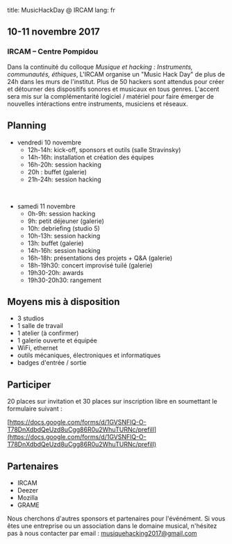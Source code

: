 title: MusicHackDay @ IRCAM
lang: fr

## 10-11 novembre 2017
### IRCAM – Centre Pompidou

Dans la continuité du colloque *Musique et hacking : Instruments, communautés, éthiques*, L'IRCAM organise un "Music Hack Day" de plus de 24h dans les murs de l'institut. Plus de 50 hackers sont attendus pour créer et détourner des dispositifs sonores et musicaux en tous genres. L'accent sera mis sur la complémentarité logiciel / matériel pour faire émerger de nouvelles intéractions entre instruments, musiciens et réseaux.

## Planning

- vendredi 10 novembre
    - 12h-14h: kick-off, sponsors et outils (salle Stravinsky)
    - 14h-16h: installation et création des équipes
    - 16h-20h: session hacking
    - 20h : buffet (galerie)
    - 21h-24h: session hacking

<br>

- samedi 11 novembre
    - 0h-9h: session hacking
    - 9h: petit déjeuner (galerie)
    - 10h: debriefing (studio 5)
    - 10h-13h: session hacking
    - 13h: buffet (galerie)
    - 14h-16h: session hacking
    - 16h-18h: présentations des projets + Q&A (galerie)
    - 18h-19h30: concert improvisé tuilé (galerie)
    - 19h30-20h: awards
    - 19h30-20h30: rangement

## Moyens mis à disposition

- 3 studios
- 1 salle de travail
- 1 atelier (à confirmer)
- 1 galerie ouverte et équipée
- WiFi, ethernet
- outils mécaniques, électroniques et informatiques
- badges d'entrée / sortie


## Participer

20 places sur invitation et 30 places sur inscription libre en soumettant le formulaire suivant :

[https://docs.google.com/forms/d/1GVSNFlQ-O-T78DnXdbdQeUzd8uCgg86R0u2WhuTURNc/prefill](https://docs.google.com/forms/d/1GVSNFlQ-O-T78DnXdbdQeUzd8uCgg86R0u2WhuTURNc/prefill)


## Partenaires

- IRCAM
- Deezer
- Mozilla
- GRAME

Nous cherchons d'autres sponsors et partenaires pour l'événément. Si vous êtes une entreprise ou un association dans le domaine musical, n'hésitez pas à nous contacter par email : [musiquehacking2017@gmail.com](mailto:musiquehacking2017@gmail.com)
